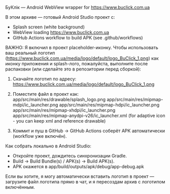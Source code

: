 БуКлік — Android WebView wrapper for https://www.buclick.com.ua

В этом архиве — готовый Android Studio проект с:
- Splash screen (white background)
- WebView loading https://www.buclick.com.ua
- GitHub Actions workflow to build APK (see .github/workflows)

ВАЖНО: Я включил в проект placeholder-иконку.
Чтобы использовать ваш реальный логотип (https://www.buclick.com.ua/media/logo/default/logo_BuClick_1.png) как иконку приложения и splash-лого,
пожалуйста, выполните после распаковки (или сделайте это в репозитории перед сборкой):

1) Скачайте логотип по адресу:
   https://www.buclick.com.ua/media/logo/default/logo_BuClick_1.png

2) Поместите файл в проект как:
   app/src/main/res/drawable/splash_logo.png
   app/src/main/res/mipmap-mdpi/ic_launcher.png
   app/src/main/res/mipmap-hdpi/ic_launcher.png
   app/src/main/res/mipmap-xhdpi/ic_launcher.png
   app/src/main/res/mipmap-anydpi-v26/ic_launcher.xml (for adaptive icon - you can keep xml and reference drawable)

3) Коммит и пуш в GitHub -> GitHub Actions соберёт APK автоматически (workflow уже включён).

Как собрать локально в Android Studio:
- Откройте проект, дождитесь синхронизации Gradle.
- Build -> Build Bundle(s) / APK(s) -> Build APK(s).
- APK окажется в app/build/outputs/apk/debug/app-debug.apk

Если вы хотите, я могу автоматически вставить логотип в проект — загрузите файл логотипа прямо в чат, и я пересоздам архив с логотипом включённым.

